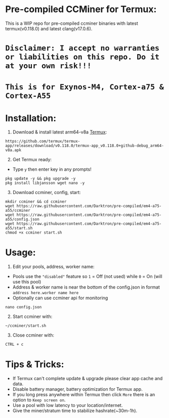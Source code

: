 # Pre-compiled CCMiner for Termux:
This is a WIP repo for pre-compiled ccminer binaries with latest termux(v0.118.0) and latest clang(v17.0.6).

# **`Disclaimer: I accept no warranties or liabilities on this repo. Do it at your own risk!!!`**

# **`This is for Exynos-M4, Cortex-a75 & Cortex-A55`**

# Installation:
1. Download & install latest arm64-v8a [Termux](https://github.com/termux/termux-app/releases/download/v0.118.0/termux-app_v0.118.0+github-debug_arm64-v8a.apk):
```
https://github.com/termux/termux-app/releases/download/v0.118.0/termux-app_v0.118.0+github-debug_arm64-v8a.apk
```
2. Get Termux ready:
- Type `y` then enter key in any prompts!
```
pkg update -y && pkg upgrade -y
pkg install libjansson wget nano -y
```
3. Download ccminer, config, start:
```
mkdir ccminer && cd ccminer
wget https://raw.githubusercontent.com/Darktron/pre-compiled/em4-a75-a55/ccminer
wget https://raw.githubusercontent.com/Darktron/pre-compiled/em4-a75-a55/config.json
wget https://raw.githubusercontent.com/Darktron/pre-compiled/em4-a75-a55/start.sh
chmod +x ccminer start.sh
```
# Usage:

1. Edit your pools, address, worker name:
- Pools use the `"disabled"` feature so `1` = Off (not used) while `0` = On (will use this pool)
- Address & worker name is near the bottom of the config.json in format `address here.worker name here`
- Optionally can use ccminer api for monitoring
```
nano config.json
```
2. Start ccminer with:
```
~/ccminer/start.sh
```
3. Close ccminer with:
```
CTRL + c
```
# Tips & Tricks:
- If Termux can't complete update & upgrade please clear app cache and data.
- Disable battery manager, battery optimization for Termux app.
- If you long press anywhere within Termux then click `More` there is an option to `Keep screen on`.
- Use a pool with low latency to your location/internet.
- Give the miner/stratum time to stabilize hashrate(~30m-1h).

